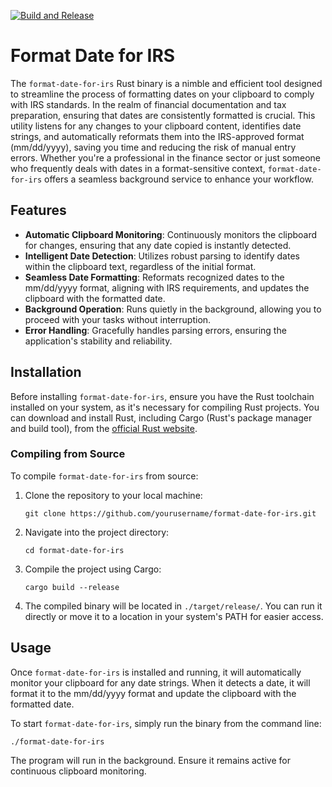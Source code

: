 [![Build and Release](https://github.com/GavinSiver/format-date-for-irs/actions/workflows/build-release.yml/badge.svg)](https://github.com/GavinSiver/format-date-for-irs/actions/workflows/build-release.yml)

# Format Date for IRS

The `format-date-for-irs` Rust binary is a nimble and efficient tool designed to streamline the process of formatting dates on your clipboard to comply with IRS standards. In the realm of financial documentation and tax preparation, ensuring that dates are consistently formatted is crucial. This utility listens for any changes to your clipboard content, identifies date strings, and automatically reformats them into the IRS-approved format (mm/dd/yyyy), saving you time and reducing the risk of manual entry errors. Whether you're a professional in the finance sector or just someone who frequently deals with dates in a format-sensitive context, `format-date-for-irs` offers a seamless background service to enhance your workflow.


## Features

- **Automatic Clipboard Monitoring**: Continuously monitors the clipboard for changes, ensuring that any date copied is instantly detected.
- **Intelligent Date Detection**: Utilizes robust parsing to identify dates within the clipboard text, regardless of the initial format.
- **Seamless Date Formatting**: Reformats recognized dates to the mm/dd/yyyy format, aligning with IRS requirements, and updates the clipboard with the formatted date.
- **Background Operation**: Runs quietly in the background, allowing you to proceed with your tasks without interruption.
- **Error Handling**: Gracefully handles parsing errors, ensuring the application's stability and reliability.


## Installation

Before installing `format-date-for-irs`, ensure you have the Rust toolchain installed on your system, as it's necessary for compiling Rust projects. You can download and install Rust, including Cargo (Rust's package manager and build tool), from the [official Rust website](https://www.rust-lang.org/tools/install).

### Compiling from Source

To compile `format-date-for-irs` from source:

1. Clone the repository to your local machine:
    ```
    git clone https://github.com/yourusername/format-date-for-irs.git
    ```
2. Navigate into the project directory:
    ```
    cd format-date-for-irs
    ```
3. Compile the project using Cargo:
    ```
    cargo build --release
    ```
4. The compiled binary will be located in `./target/release/`. You can run it directly or move it to a location in your system's PATH for easier access.


## Usage

Once `format-date-for-irs` is installed and running, it will automatically monitor your clipboard for any date strings. When it detects a date, it will format it to the mm/dd/yyyy format and update the clipboard with the formatted date.

To start `format-date-for-irs`, simply run the binary from the command line:

```
./format-date-for-irs
```

The program will run in the background. Ensure it remains active for continuous clipboard monitoring.
